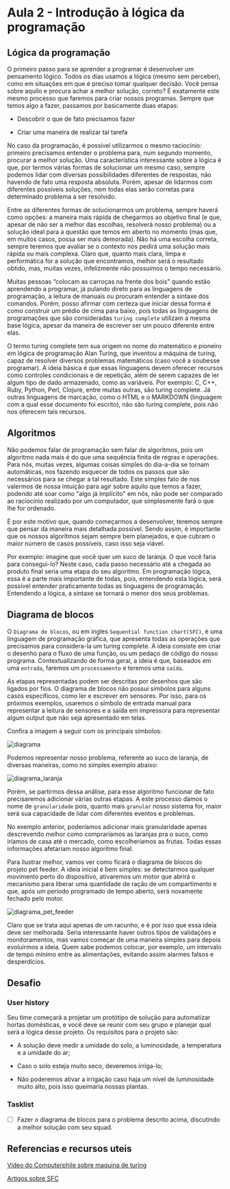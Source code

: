 # Aula 2 - Introdução à lógica da programação

## Lógica da programação

O primeiro passo para se aprender a programar é desenvolver um pensamento lógico. Todos os dias usamos a lógica (mesmo sem perceber),
como em situações em que é preciso tomar qualquer decisão. Você pensa sobre aquilo e procura achar a melhor solução, correto? É exatamente este mesmo processo que faremos para criar nossos programas. Sempre que temos algo a fazer, passamos por basicamente duas etapas:

- Descobrir o que de fato precisamos fazer

- Criar uma maneira de realizar tal tarefa

No caso da programação, é possível utilizarmos o mesmo raciocínio: primeiro precisamos entender o problema para, num segundo momento, procurar a melhor solução. Uma característica interessante sobre a lógica é que, por termos várias formas de solucionar um mesmo caso, sempre podemos lidar com diversas possibilidades diferentes de respostas, não havendo de fato uma resposta absoluta. Porém, apesar de lidarmos com diferentes possíveis soluções, nem todas elas serão corretas para determinado problema a ser resolvido.

Entre as diferentes formas de solucionarmos um problema, sempre haverá como opções: a maneira mais rápida de chegarmos ao objetivo final (e que, apesar de não ser a melhor das escolhas, resolverá nosso problema) ou a solução ideal para a questão que temos em aberto no momento (mas que, em muitos casos, possa ser mais demorada). Não há uma escolha correta, sempre teremos que avaliar se o contexto nos pedirá uma solução mais rápida ou mais complexa. Claro que, quanto mais clara, limpa e performática for a solução que encontramos, melhor será o resultado obtido, mas, muitas vezes, infelizmente não possuímos o tempo necessário.

Muitas pessoas “colocam as carroças na frente dos bois” quando estão aprendendo a programar, já pulando direto para as linguagens de programação, a leitura de manuais ou procuram entender a sintaxe dos comandos. Porém, posso afirmar com certeza que iniciar dessa forma é como construir um prédio de cima para baixo, pois todas as linguagens de programações que são consideradas `turing complete` utilizam a mesma base lógica, apesar da maneira de escrever ser um pouco diferente entre elas.

O termo turing complete tem sua origem no nome do matemático e pioneiro em lógica de programação Alan Turing, que inventou a máquina de
turing, capaz de resolver diversos problemas matemáticos (caso você a soubesse programar). A ideia básica é que essas linguagens devem oferecer recursos como controles condicionais e de repetição, além de serem capazes de ler algum tipo de dado armazenado, como as variáveis. Por exemplo: C, C++, Ruby, Python, Perl, Clojure, entre muitas outras, são turing complete. Já outras linguagens de marcação, como o HTML e o MARKDOWN (linguagem com a qual esse documento foi escrito), não são turing complete, pois não nos oferecem tais recursos.


## Algoritmos

Não podemos falar de programação sem falar de algoritmos, pois um algoritmo nada mais é do que uma sequência finita de regras e operações. Para nós, muitas vezes, algumas coisas simples do dia-a-dia se tornam automáticas, nos fazendo esquecer de todos os passos que são necessários para se chegar a tal resultado. Este simples fato de nos valermos de nossa intuição para agir sobre aquilo que temos a fazer, podendo até soar como "algo já implícito" em nós, não pode ser comparado ao raciocínio realizado por um computador, que simplesmente fará o que lhe for ordenado.

É por este motivo que, quando começarmos a desenvolver, teremos sempre que pensar da maneira mais detalhada possível. Sendo assim, é importante que os nossos algoritmos sejam sempre bem planejados, e que cubram o maior número de casos possíveis, caso isso seja viável.

Por exemplo: imagine que você quer um suco de laranja. O que você faria para consegui-lo? Neste caso, cada passo necessário até a chegada ao produto final seria uma etapa do seu algoritmo. Em programação lógica, essa é a parte mais importante de todas, pois, entendendo esta lógica, será possível entender praticamente todas as linguagens de programação. Entendendo a lógica, a sintaxe se tornará o menor dos seus problemas.

## Diagrama de blocos

O `Diagrama de blocos`, ou em ingles `Sequential function chart(SFC)`, é uma linguagem de programação gráfica, que apresenta todas as operações que precisamos para considera-la um turing complete. A ideia consiste em criar o desenho para o fluxo de uma função, ou um pedaço de código do nosso programa. Contextualizando de forma geral, a ideia é que, baseados em uma `entrada`, faremos um `processamento` e teremos uma `saída`.

As etapas representadas podem ser descritas por desenhos que são ligados por fios. O diagrama de blocos não possui símbolos para alguns casos específicos, como ler e escrever em sensores. Por isso, para os próximos exemplos, usaremos o símbolo de entrada manual para representar a leitura de sensores e a saída em impressora para representar algum output que não seja apresentado em telas.


Confira a imagem a seguir com os principais símbolos:

![diagrama](../../img/1sem/02/diagrama_blocos.png)

Podemos representar nosso problema, referente ao suco de laranja, de diversas maneiras, como no simples exemplo abaixo:

![diagrama_laranja](../../img/1sem/02/diagrama_laranja.jpg)

Porém, se partirmos dessa análise, para esse algoritmo funcionar de fato precisaremos adicionar várias outras etapas. A este processo damos o nome de `granularidade` pois, quanto mais `granular` nosso sistema for, maior será sua capacidade de lidar com diferentes eventos e problemas.

No exemplo anterior, poderíamos adicionar mais granularidade apenas descrevendo melhor como compraríamos as laranjas pra o suco, como iríamos de casa até o mercado, como escolheríamos as frutas. Todas essas informações afetariam nosso algoritmo final.

Para ilustrar melhor, vamos ver como ficará o diagrama de blocos do projeto pet feeder. A ideia inicial é bem simples: se detectarmos qualquer movimento perto do dispositivo, ativaremos um motor que abrirá o mecanismo para liberar uma quantidade de ração de um compartimento e que, após um período programado de tempo aberto, será novamente fechado pelo motor.

![diagrama_pet_feeder](../../img/1sem/02/diagrama_pet_feeder.jpg)

Claro que se trata aqui apenas de um racunho, e é por isso que essa ideia deve ser melhorada. Seria interessante haver outros tipos de validações e monitoramentos, mas vamos começar de uma maneira simples para depois evoluirmos a ideia. Quem sabe podemos colocar, por exemplo, um intervalo de tempo mínimo entre as alimentações, evitando assim alarmes falsos e desperdícios.


## Desafio

### User history

Seu time começará a projetar um protótipo de solução para automatizar hortas domésticas, e você deve se reunir com seu grupo e planejar qual será a lógica desse projeto. Os requisitos para o projeto são:

* A solução deve medir a umidade do solo, a luminosidade, a temperatura e a umidade do ar;

* Caso o solo esteja muito seco, deveremos irriga-lo;

* Não poderemos ativar a irrigação caso haja um nível de luminosidade muito alto, pois isso queimaria nossas plantas.


### Tasklist

* [ ] Fazer o diagrama de blocos para o problema descrito acima, discutindo a melhor solução com seu squad.


## Referencias e recursos uteis

[Video do Computerphile sobre maquina de turing](https://www.youtube.com/watch?v=dNRDvLACg5Q)

[Artigos sobre SFC](https://www.sciencedirect.com/topics/computer-science/sequential-function-chart)
